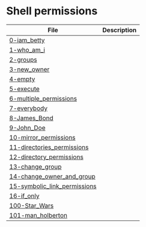 # Shell permissions

**File** | **Description**
--- | ---
[0-iam_betty](https://github.com/Jenni-Foued/holberton-system_engineering-devops/blob/master/0x01-shell_permissions/0-iam_betty) |
[1-who_am_i](https://github.com/Jenni-Foued/holberton-system_engineering-devops/blob/master/0x01-shell_permissions/1-who_am_i) |
[2-groups](https://github.com/Jenni-Foued/holberton-system_engineering-devops/blob/master/0x01-shell_permissions/2-groups) |
[3-new_owner](https://github.com/Jenni-Foued/holberton-system_engineering-devops/blob/master/0x01-shell_permissions/3-new_owner) |
[4-empty](https://github.com/Jenni-Foued/holberton-system_engineering-devops/blob/master/0x01-shell_permissions/4-empty) |
[5-execute](https://github.com/Jenni-Foued/holberton-system_engineering-devops/blob/master/0x01-shell_permissions/5-execute) |
[6-multiple_permissions](https://github.com/Jenni-Foued/holberton-system_engineering-devops/blob/master/0x01-shell_permissions/6-multiple_permissions) |
[7-everybody](https://github.com/Jenni-Foued/holberton-system_engineering-devops/blob/master/0x01-shell_permissions/7-everybody) |
[8-James_Bond](https://github.com/Jenni-Foued/holberton-system_engineering-devops/blob/master/0x01-shell_permissions/8-James_Bond) |
[9-John_Doe](https://github.com/Jenni-Foued/holberton-system_engineering-devops/blob/master/0x01-shell_permissions/9-Jhon_Doe) |
[10-mirror_permissions](https://github.com/Jenni-Foued/holberton-system_engineering-devops/blob/master/0x01-shell_permissions/10-mirror_permissions) |
[11-directories_permissions](https://github.com/Jenni-Foued/holberton-system_engineering-devops/blob/master/0x01-shell_permissions/11-directories_permissions) |
[12-directory_permissions](https://github.com/Jenni-Foued/holberton-system_engineering-devops/blob/master/0x01-shell_permissions/12-directory_permissions) |
[13-change_group](https://github.com/Jenni-Foued/holberton-system_engineering-devops/blob/master/0x01-shell_permissions/13-change_group) |
[14-change_owner_and_group](https://github.com/Jenni-Foued/holberton-system_engineering-devops/blob/master/0x01-shell_permissions/14-change_owner_and_group) |
[15-symbolic_link_permissions](https://github.com/Jenni-Foued/holberton-system_engineering-devops/blob/master/0x01-shell_permissions/15-symbolic_link_permissions) |
[16-if_only](https://github.com/Jenni-Foued/holberton-system_engineering-devops/blob/master/0x01-shell_permissions/16-if_only) |
[100-Star_Wars](https://github.com/Jenni-Foued/holberton-system_engineering-devops/blob/master/0x01-shell_permissions/100-Star_Wars) |
[101-man_holberton](https://github.com/Jenni-Foued/holberton-system_engineering-devops/blob/master/0x01-shell_permissions/101-man_holberton) |